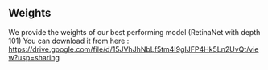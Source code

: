 ## Weights

We provide the weights of our best performing model (RetinaNet with depth 101)
You can download it from here :
https://drive.google.com/file/d/15JVhJhNbLf5tm4I9gIJFP4Hk5Ln2UvQt/view?usp=sharing

